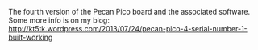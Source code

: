 The fourth version of the Pecan Pico board and the associated software.
Some more info is on my blog: 
http://kt5tk.wordpress.com/2013/07/24/pecan-pico-4-serial-number-1-built-working
